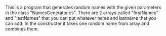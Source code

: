 This is a program that generates random names with the given parameters in the class "NamesGenerator.cs". There are 2 arrays called "firstNames" and "lastNames" that you can put whatever name and lastname that you can add. In the constructer it takes one random name from
array and combines them.
